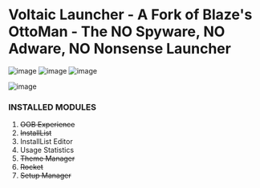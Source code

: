 # Voltaic Launcher - A Fork of Blaze's OttoMan - The NO Spyware, NO Adware, NO Nonsense Launcher
![image](https://github.com/trail-blaze/otto/actions/workflows/codeql-analysis.yml/badge.svg)
![image](https://github.com/trail-blaze/otto/actions/workflows/build.yml/badge.svg)
![image](https://github.com/trail-blaze/otto/actions/workflows/build-css.yml/badge.svg)


![image](https://user-images.githubusercontent.com/34188635/168923276-823498bc-fb83-4d96-8890-27da367b91c3.png)

### INSTALLED MODULES

1. ~~OOB Experience~~
2. ~~InstallList~~
3. InstallList Editor
4. Usage Statistics
5. ~~Theme Manager~~
6. ~~Rocket~~
7. ~~Setup Manager~~
